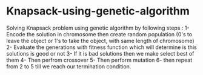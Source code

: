 # Knapsack-using-genetic-algorithm
Solving Knapsack problem using genetic algorithm by following steps : 
1- Encode the solution in chromosome then create random population (0's to leave the object or 1's to take the object, with same length of chromosome)
2- Evaluate the generations with fitness function which will determine is this solutions is good or not
3- If it is bad solutions then we make select best of them
4- Then perfrom crossover
5- Then perform mutation
6- then repeat from 2 to 5 till we reach our termination condition.
